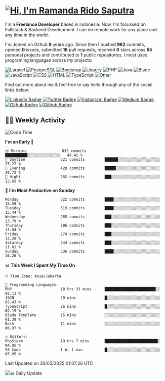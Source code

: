 # [![Hi, I'm Ramanda Rido Saputra](https://readme-typing-svg.herokuapp.com?size=24&vCenter=true&lines=%F0%9F%91%8B+Hi%2C+I'm+Ramanda+Rido+Saputra+;%F0%9F%92%BB+Fullstack+Web+Developer+)](https://git.io/typing-svg)

I'm a **Freelance Developer** based in indonesia. Now, I'm focussed on Fullstack & Backend Development. I can do remote work for any place and any time in the world.

I'm Joined on Github **9** years ago. Since then I pushed **962** commits, opened **0** issues, submitted **16** pull requests, received **0** stars across **55** personal projects and contributed to **1** public repositories.
I most used programing languages across my projects:

![Laravel](https://img.shields.io/badge/Laravel-FF2D20?flat&logo=laravel&logoColor=white)
![PostgreSQL](https://img.shields.io/badge/PostgreSQL-316192?flat&logo=postgresql&logoColor=white)
![Bootstrap](https://img.shields.io/badge/Bootstrap-563D7C?flat&logo=bootstrap&logoColor=white)
![Jquery](https://img.shields.io/badge/jQuery-0769AD?flat&logo=jquery&logoColor=white)
![PHP](https://img.shields.io/badge/-PHP-%234F5D95?style=flat&logo=PHP&logoColor=white)
![Java](https://img.shields.io/badge/-Java-%23b07219?style=flat&logo=Java&logoColor=white)
![Blade](https://img.shields.io/badge/-Blade-%23f7523f?style=flat&logo=Blade&logoColor=white)
![JavaScript](https://img.shields.io/badge/-JavaScript-%23f1e05a?style=flat&logo=JavaScript&logoColor=white)
![CSS](https://img.shields.io/badge/-CSS-%23663399?style=flat&logo=CSS&logoColor=white)
![HTML](https://img.shields.io/badge/-HTML-%23e34c26?style=flat&logo=HTML&logoColor=white)
![TypeScript](https://img.shields.io/badge/-TypeScript-%233178c6?style=flat&logo=TypeScript&logoColor=white)
![Other](https://img.shields.io/badge/-Other-%23ededed?style=flat&logo=Other&logoColor=white)

Find out more about me & feel free to say hello through any of the social links below:

[![Linkedin Badge](https://img.shields.io/badge/-ramandaaridogh-blue?style=flat&logo=Linkedin&logoColor=white&link=https://www.linkedin.com/in/ramanda-rido-saputra/)](https://www.linkedin.com/in/ramanda-rido-saputra/)
[![Twitter Badge](https://img.shields.io/badge/-ramandaaridogh-%231DA1F2.svg?style=flat&logo=twitter&logoColor=white&link=https://www.twitter.com/ramandaaridogh)](https://www.twitter.com/ramandaaridogh/)
[![Instagram Badge](https://img.shields.io/badge/-ramandaaridogh-purple?style=flat&logo=instagram&logoColor=white&link=https://instagram.com/ramandaaridogh_/)](https://instagram.com/ramandaaridogh_)
[![Medium Badge](https://img.shields.io/badge/-@ramandaaridogh-%2312100E.svg?style=flat&logo=Medium&logoColor=white&link=https://medium.com/@ramandaaridogh/)](https://medium.com/@ramandaaridogh)
[![Github Badge](https://img.shields.io/badge/-@ramandaaridogh-100000.svg?style=flat&logo=github&logoColor=white&link=https://github.com/ramandaaridogh)](https://github.com/ramandaaridogh)
[![Github Badge](https://img.shields.io/badge/-@mxcode-100000.svg?style=flat&logo=github&logoColor=white&link=https://github.com/ramanda-mxcode)](https://github.com/ramanda-mxcode)

## 👨‍💻 Weekly Activity
<!--START_SECTION:waka-->
![Code Time](http://img.shields.io/badge/Code%20Time-1%2C193%20hrs%2040%20mins-blue)

**I'm an Early 🐤** 

```text
🌞 Morning                835 commits         ██████████░░░░░░░░░░░░░░░   40.42 % 
🌆 Daytime                521 commits         ██████░░░░░░░░░░░░░░░░░░░   25.22 % 
🌃 Evening                428 commits         █████░░░░░░░░░░░░░░░░░░░░   20.72 % 
🌙 Night                  282 commits         ███░░░░░░░░░░░░░░░░░░░░░░   13.65 % 
```
📅 **I'm Most Productive on Sunday** 

```text
Monday                   322 commits         ████░░░░░░░░░░░░░░░░░░░░░   15.59 % 
Tuesday                  319 commits         ████░░░░░░░░░░░░░░░░░░░░░   15.44 % 
Wednesday                285 commits         ███░░░░░░░░░░░░░░░░░░░░░░   13.79 % 
Thursday                 286 commits         ███░░░░░░░░░░░░░░░░░░░░░░   13.84 % 
Friday                   274 commits         ███░░░░░░░░░░░░░░░░░░░░░░   13.26 % 
Saturday                 244 commits         ███░░░░░░░░░░░░░░░░░░░░░░   11.81 % 
Sunday                   336 commits         ████░░░░░░░░░░░░░░░░░░░░░   16.26 % 
```


📊 **This Week I Spent My Time On** 

```text
🕑︎ Time Zone: Asia/Jakarta

💬 Programming Languages: 
PHP                      18 hrs 33 mins      ███████████████████████░░   92.13 % 
JSON                     29 mins             █░░░░░░░░░░░░░░░░░░░░░░░░   02.43 % 
TypeScript               26 mins             █░░░░░░░░░░░░░░░░░░░░░░░░   02.19 % 
Blade Template           15 mins             ░░░░░░░░░░░░░░░░░░░░░░░░░   01.30 % 
Bash                     11 mins             ░░░░░░░░░░░░░░░░░░░░░░░░░   00.97 % 

🔥 Editors: 
PhpStorm                 19 hrs 7 mins       ████████████████████████░   94.95 % 
VS Code                  1 hr 1 min          █░░░░░░░░░░░░░░░░░░░░░░░░   05.05 % 
```


 Last Updated on 30/05/2025 01:07:26 UTC
<!--END_SECTION:waka-->

![📊 Daily Update](https://github.com/ramandaaridogh/ramandaaridogh/actions/workflows/update-activity.yml/badge.svg)
